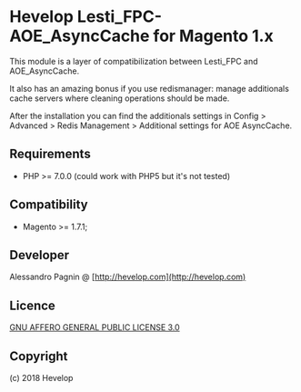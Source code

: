 Hevelop Lesti_FPC-AOE_AsyncCache for Magento 1.x
=====================

This module is a layer of compatibilization between Lesti_FPC and AOE_AsyncCache.

It also has an amazing bonus if you use redismanager: manage additionals cache servers where cleaning operations should be made.

After the installation you can find the additionals settings in Config > Advanced > Redis Management > Additional settings for AOE AsyncCache. 

Requirements
------------
- PHP >= 7.0.0 (could work with PHP5 but it's not tested)

Compatibility
-------------
- Magento >= 1.7.1;

Developer
---------
Alessandro Pagnin @ [http://hevelop.com](http://hevelop.com)

Licence
-------
[GNU AFFERO GENERAL PUBLIC LICENSE 3.0](https://www.gnu.org/licenses/agpl-3.0.en.html)

Copyright
---------
(c) 2018 Hevelop
